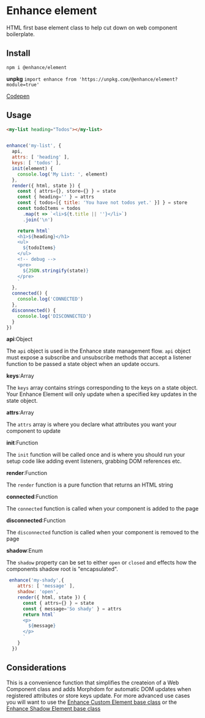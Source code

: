 # Enhance element
HTML first base element class to help cut down on web component boilerplate.

## Install
`npm i @enhance/element`

**unpkg**
`import enhance from 'https://unpkg.com/@enhance/element?module=true'`

[Codepen](https://codepen.io/dam/pen/WNLWbZG)

## Usage

```html
<my-list heading="Todos"></my-list>
```

```javascript

enhance('my-list', {
  api,
  attrs: [ 'heading' ],
  keys: [ 'todos' ],
  init(element) {
    console.log('My List: ', element)
  },
  render({ html, state }) {
    const { attrs={}, store={} } = state
    const { heading='' } = attrs
    const { todos=[{ title: 'You have not todos yet.' }] } = store
    const todoItems = todos
      .map(t => `<li>${t.title || ''}</li>`)
      .join('\n')

    return html`
    <h1>${heading}</h1>
    <ul>
      ${todoItems}
    </ul>
    <!-- debug -->
    <pre>
      ${JSON.stringify(state)}
    </pre>
    `
  },
  connected() {
    console.log('CONNECTED')
  },
  disconnected() {
    console.log('DISCONNECTED')
  }
})

```
**api**:Object

The `api` object is used in the Enhance state management flow.
`api` object must expose a subscribe and unsubscribe methods that accept a listener function to be passed a state object when an update occurs.

**keys**:Array

The `keys` array contains strings corresponding to the keys on a state object.
Your Enhance Element will only update when a specified key updates in the state object.

**attrs**:Array

The `attrs` array is where you declare what attributes you want your component to update

**init**:Function

The `init` function will be called once and is where you should run your setup code like adding event listeners, grabbing DOM references etc.

**render**:Function

The `render` function is a pure function that returns an HTML string

**connected**:Function

The `connected` function is called when your component is added to the page

**disconnected**:Function

The `disconnected` function is called when your component is removed to the page

**shadow**:Enum

The `shadow` property can be set to either `open` or `closed` and effects how the components shadow root is "encapsulated".

```javascript
 enhance('my-shady',{
    attrs: [ 'message' ],
    shadow: 'open',
    render({ html, state }) {
      const { attrs={} } = state
      const { message='So shady' } = attrs
      return html`
      <p>
        ${message}
      </p>
      `
    }
  })
```
## Considerations
This is a convenience function that simplifies the createion of a Web Component class and adds Morphdom for automatic DOM updates when registered attributes or store keys update. For more advanced use cases you will want to use the [Enhance Custom Element base class](https://github.com/enhance-dev/enhance-custom-element) or the [Enhance Shadow Element base class](https://github.com/enhance-dev/enhance-shadow-element)

